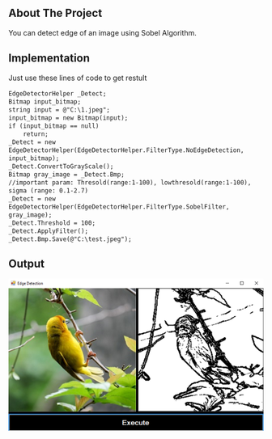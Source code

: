 <!-- ABOUT THE PROJECT -->
## About The Project
You can detect edge of an image using Sobel Algorithm.

## Implementation 
Just use these lines of code to get restult

	EdgeDetectorHelper _Detect;
	Bitmap input_bitmap;
	string input = @"C:\1.jpeg";
	input_bitmap = new Bitmap(input);
	if (input_bitmap == null)
		return;
	_Detect = new EdgeDetectorHelper(EdgeDetectorHelper.FilterType.NoEdgeDetection, input_bitmap);
	_Detect.ConvertToGrayScale();
	Bitmap gray_image = _Detect.Bmp;
	//important param: Thresold(range:1-100), lowthresold(range:1-100), sigma (range: 0.1-2.7)
	_Detect = new EdgeDetectorHelper(EdgeDetectorHelper.FilterType.SobelFilter, gray_image);
	_Detect.Threshold = 100;
	_Detect.ApplyFilter();
	_Detect.Bmp.Save(@"C:\test.jpeg");
	
## Output
![CHEESE!](test.png)
